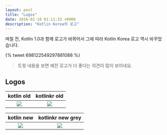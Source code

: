 ```yaml
---
layout: post
title: "Logos"
date: 2016-02-18 01:11:33 +0900
description: "Kotlin Korea의 로고"
---
```


며칠 전, Kotlin 1.0과 함께 로고가 바뀌어서 그에 따라 Kotlin Korea 로고 역시 바꾸었습니다.

<div class="center">{% tweet 698122549297881088 %}</div>

> 트윗 내용을 보면 예전 로고가 더 좋다는 의견이 많이 보이네요.

## Logos

| kotlin old      | kotlinkr old      |
|:---------------:|:-----------------:|
| ![][kotlin-old] | ![][kotlinkr-old] |

| kotlin new      | kotlinkr new grey  |
|:---------------:|:------------------:|
| ![][kotlinkr]   | ![][kotlinkr-grey] |











[kotlin-old]: /assets/images/kotlin-old.png
[kotlinkr-old]: /assets/images/kotlinkr-old.png
[kotlinkr]: /assets/images/kotlinkr.png
[kotlinkr-grey]: /assets/images/kotlinkr-grey.png
